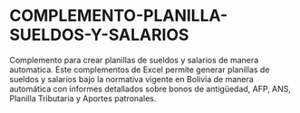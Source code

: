 # COMPLEMENTO-PLANILLA-SUELDOS-Y-SALARIOS
Complemento para crear planillas de sueldos y salarios de manera automatica.
Este complementos de Excel permite generar planillas de sueldos y salarios bajo la normativa vigente en Bolivia de manera automática con informes detallados sobre bonos de antigüedad, AFP, ANS, Planilla Tributaria y Aportes patronales.

